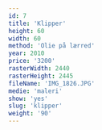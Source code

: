 ```yaml
---
id: 7
title: 'Klipper'
height: 60
width: 60
method: 'Olie på lærred'
year: 2010
price: '3200'
rasterWidth: 2440
rasterHeight: 2445
fileName: 'IMG_1826.JPG'
medie: 'maleri'
show: 'yes'
slug: 'klipper'
weight: '90'
---
```


